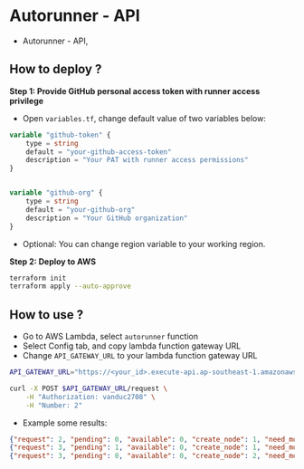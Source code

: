 # Autorunner - API
- Autorunner - API, 

## How to deploy ?

**Step 1: Provide GitHub personal access token with runner access privilege**
- Open `variables.tf`, change default value of two variables below:

```terraform
variable "github-token" {
    type = string
    default = "your-github-access-token"
    description = "Your PAT with runner access permissions"
}


variable "github-org" {
    type = string
    default = "your-github-org"
    description = "Your GitHub organization"
}
```
- Optional: You can change region variable to your working region.

**Step 2: Deploy to AWS**
```bash
terraform init
terraform apply --auto-approve
```

## How to use ?
- Go to AWS Lambda, select `autorunner` function
- Select Config tab, and copy lambda function gateway URL
- Change `API_GATEWAY_URL` to your lambda function gateway URL

```bash
API_GATEWAY_URL="https://<your_id>.execute-api.ap-southeast-1.amazonaws.com/runner"

curl -X POST $API_GATEWAY_URL/request \
    -H "Authorization: vanduc2708" \
    -H "Number: 2"
```

- Example some results:
```json
{"request": 2, "pending": 0, "available": 0, "create_node": 1, "need_more_runner": 2, "free_runner_left": 0, "conclustion": "creating new runner"}
{"request": 3, "pending": 1, "available": 0, "create_node": 1, "need_more_runner": 2, "free_runner_left": 0, "conclustion": "creating new runner"}
{"request": 3, "pending": 0, "available": 0, "create_node": 2, "need_more_runner": 3, "free_runner_left": 1, "conclustion": "creating new runner"}
```
